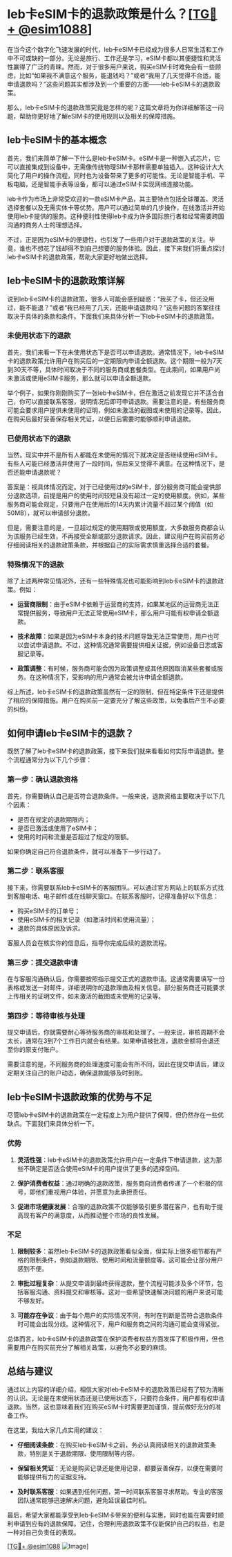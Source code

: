 # leb卡eSIM卡的退款政策是什么？[[TG💪+ @esim1088](https://t.me/s/esim1088)]

在当今这个数字化飞速发展的时代，leb卡eSIM卡已经成为很多人日常生活和工作中不可或缺的一部分。无论是旅行、工作还是学习，eSIM卡都以其便捷性和灵活性赢得了广泛的青睐。然而，对于很多用户来说，购买eSIM卡时难免会有一些顾虑，比如“如果我不满意这个服务，能退钱吗？”或者“我用了几天觉得不合适，能申请退款吗？”这些问题其实都涉及到一个重要的方面——leb卡eSIM卡的退款政策。

那么，leb卡eSIM卡的退款政策究竟是怎样的呢？这篇文章将为你详细解答这一问题，帮助你更好地了解eSIM卡的使用规则以及相关的保障措施。

## leb卡eSIM卡的基本概念

首先，我们来简单了解一下什么是leb卡eSIM卡。eSIM卡是一种嵌入式芯片，它可以直接集成到设备中，无需像传统物理SIM卡那样需要单独插入。这种设计大大简化了用户的操作流程，同时也为设备带来了更多的可能性。无论是智能手机、平板电脑，还是智能手表等设备，都可以通过eSIM卡实现网络连接功能。

leb卡作为市场上非常受欢迎的一款eSIM卡产品，其主要特点包括全球覆盖、灵活选择套餐以及无需实体卡等优势。用户可以通过简单的几步操作，在线激活并开始使用leb卡提供的服务。这种便利性使得leb卡成为许多国际旅行者和经常需要跨国沟通的商务人士的理想选择。

不过，正是因为eSIM卡的便捷性，也引发了一些用户对于退款政策的关注。毕竟，谁也不想花了钱却得不到自己想要的服务体验。因此，接下来我们将重点探讨leb卡eSIM卡的退款政策，帮助大家更好地做出选择。

## leb卡eSIM卡的退款政策详解

说到leb卡eSIM卡的退款政策，很多人可能会感到疑惑：“我买了卡，但还没用过，能不能退？”或者“我已经用了几天，还能申请退款吗？”这些问题的答案往往取决于具体的条款和条件。下面我们来具体分析一下leb卡eSIM卡的退款政策。

### 未使用状态下的退款

首先，我们来看一下在未使用状态下是否可以申请退款。通常情况下，leb卡eSIM卡的退款政策允许用户在购买后的一定期限内申请全额退款。这个期限一般为7天到30天不等，具体时间取决于不同的服务商或套餐类型。在此期间，如果用户尚未激活或使用eSIM卡服务，那么就可以申请全额退款。

举个例子，如果你刚刚购买了一张leb卡eSIM卡，但在激活之前发现它并不适合自己，你可以直接联系客服，说明情况后即可申请退款。需要注意的是，有些服务商可能会要求用户提供未使用的证明，例如未激活的截图或未使用的记录等。因此，在购买后最好妥善保存相关凭证，以便日后需要时能够顺利申请退款。

### 已使用状态下的退款

当然，现实中并不是所有人都能在未使用的情况下就决定是否继续使用eSIM卡。有些人可能已经激活并使用了一段时间，但后来又觉得不满意。在这种情况下，是否还能申请退款呢？

答案是：视具体情况而定。对于已经使用过的eSIM卡，部分服务商可能会提供部分退款选项，前提是用户的使用时间较短且没有超过一定的使用额度。例如，某些服务商可能会规定，只要用户在使用后的14天内累计流量不超过某个阈值（如50MB），就可以申请部分退款。

但是，需要注意的是，一旦超过规定的使用期限或使用额度，大多数服务商都会认为该服务已经生效，不再接受全额或部分退款请求。因此，建议用户在购买前务必仔细阅读相关的退款政策条款，并根据自己的实际需求慎重选择合适的套餐。

### 特殊情况下的退款

除了上述两种常见情况外，还有一些特殊情况也可能影响到leb卡eSIM卡的退款政策。例如：

- **运营商限制**：由于eSIM卡依赖于运营商的支持，如果某地区的运营商无法正常提供服务，导致用户无法正常使用eSIM卡，那么用户可能有权申请全额退款。
  
- **技术故障**：如果是因为eSIM卡本身的技术问题导致无法正常使用，用户也可以尝试申请退款。不过，这种情况通常需要提供相关证据，例如设备日志或客服记录等。

- **政策调整**：有时候，服务商可能会因为政策调整或其他原因取消某些套餐或服务。在这种情况下，受影响的用户通常会被允许申请全额退款。

综上所述，leb卡eSIM卡的退款政策虽然有一定的限制，但在特定条件下还是提供了相应的保障措施。用户在购买前一定要充分了解这些政策，以免事后产生不必要的纠纷。

## 如何申请leb卡eSIM卡的退款？

既然了解了leb卡eSIM卡的退款政策，接下来我们就来看看如何实际申请退款。整个流程通常分为以下几个步骤：

### 第一步：确认退款资格

首先，你需要确认自己是否符合退款条件。一般来说，退款资格主要取决于以下几个因素：
- 是否在规定的退款期限内；
- 是否已激活或使用了eSIM卡；
- 使用的时间和流量是否超过了规定的限额。

如果你确定自己符合退款条件，就可以准备下一步行动了。

### 第二步：联系客服

接下来，你需要联系leb卡eSIM卡的客服团队。可以通过官方网站上的联系方式找到客服电话、电子邮件或在线聊天窗口。在联系客服时，记得准备好以下信息：
- 购买eSIM卡的订单号；
- 使用eSIM卡的相关记录（如激活时间和使用流量）；
- 退款的具体原因及诉求。

客服人员会在核实你的信息后，指导你完成后续的退款流程。

### 第三步：提交退款申请

在与客服沟通确认后，你需要按照指示提交正式的退款申请。这通常需要填写一份表格或发送一封邮件，详细说明你的退款理由及相关信息。部分服务商还可能要求上传相关的证明文件，如未激活的截图或未使用的记录等。

### 第四步：等待审核与处理

提交申请后，你就需要耐心等待服务商的审核和处理了。一般来说，审核周期不会太长，通常在3到7个工作日内就会有结果。如果申请被批准，退款金额将会退还至你的原支付账户。

需要注意的是，不同服务商的处理速度可能会有所不同，因此在提交申请后，建议定期关注自己的账户动态，确保退款能够及时到账。

## leb卡eSIM卡退款政策的优势与不足

尽管leb卡eSIM卡的退款政策在一定程度上为用户提供了保障，但仍然存在一些优缺点。下面我们来具体分析一下。

### 优势

1. **灵活性强**：leb卡eSIM卡的退款政策允许用户在一定条件下申请退款，这为那些不确定是否适合使用eSIM卡的用户提供了更多的选择空间。
   
2. **保护消费者权益**：通过明确的退款政策，服务商向消费者传递了一个积极的信号，即他们重视用户体验，并愿意为此承担责任。

3. **促进市场健康发展**：合理的退款政策不仅能够吸引更多潜在客户，也有助于提高现有客户的满意度，从而推动整个市场的良性发展。

### 不足

1. **限制较多**：虽然leb卡eSIM卡的退款政策看似全面，但实际上很多细节都有严格的限制条件，例如退款期限、使用时间和流量额度等。这可能会让部分用户感到不便。

2. **审批过程复杂**：从提交申请到最终获得退款，整个流程可能涉及多个环节，包括客服沟通、资料提交和审核等。这对一些希望快速解决问题的用户来说可能不够友好。

3. **可能存在争议**：由于每个用户的实际情况不同，有时在判断是否符合退款条件时可能会出现分歧。这种情况下，用户和服务商之间的沟通可能会变得紧张。

总体而言，leb卡eSIM卡的退款政策在保护消费者权益方面发挥了积极作用，但也需要用户在购买前充分了解相关政策，以避免不必要的麻烦。

## 总结与建议

通过以上内容的详细介绍，相信大家对leb卡eSIM卡的退款政策已经有了较为清晰的认识。无论是在未使用状态还是已使用状态下，只要符合条件，用户都有权申请退款。当然，这也意味着我们在购买eSIM卡时需要更加谨慎，提前做好充分的准备工作。

在这里，我给大家几点实用的建议：
- **仔细阅读条款**：在购买leb卡eSIM卡之前，务必认真阅读相关的退款政策条款，特别是关于退款期限、使用限制等内容。
  
- **保留相关凭证**：无论是购买记录还是使用记录，都要妥善保存，以便在需要时能够提供有力的证据支持。

- **及时联系客服**：如果遇到任何问题，第一时间联系客服寻求帮助。专业的客服团队通常能够迅速解决问题，避免延误最佳时机。

最后，希望大家都能享受到leb卡eSIM卡带来的便利与实惠，同时也能在需要时顺利申请到应有的退款保障。记住，合理利用退款政策不仅能保护自己的权益，也是一种对自己负责任的表现。

[[TG💪+ @esim1088](https://t.me/s/esim1088) ![Image](https://i.postimg.cc/4NQfJmqS/Snipaste-2025-05-13-00-14-12.png)]